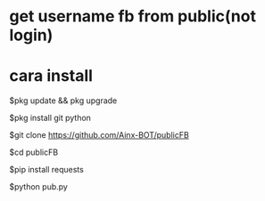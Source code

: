 # get username fb from public(not login)

# cara install

$pkg update && pkg upgrade

$pkg install git python

$git clone https://github.com/Ainx-BOT/publicFB

$cd publicFB

$pip install requests

$python pub.py

